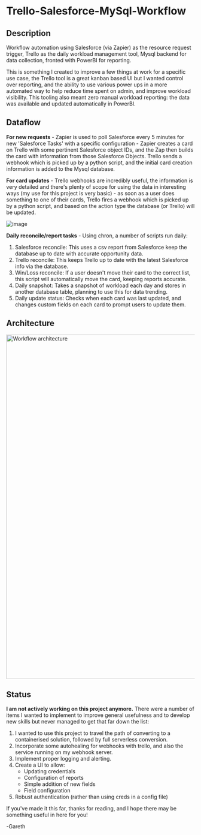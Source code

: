 # Trello-Salesforce-MySql-Workflow

## Description
Workflow automation using Salesforce (via Zapier) as the resource request trigger, Trello as the daily workload management tool, Mysql backend for data collection, fronted with PowerBI for reporting.

This is something I created to improve a few things at work for a specific use case, the Trello tool is a great kanban based UI but I wanted control over reporting, and the ability to use various power ups in a more automated way to help reduce time spent on admin, and improve workload visibility. This tooling also meant zero manual workload reporting: the data was available and updated automatically in PowerBI.

## Dataflow

**For new requests** - Zapier is used to poll Salesforce every 5 minutes for new 'Salesforce Tasks' with a specific configuration - Zapier creates a card on Trello with some pertinent Salesforce object IDs, and the Zap then builds the card with information from those Salesforce Objects. Trello sends a webhook which is picked up by a python script, and the initial card creation information is added to the Mysql database.

**For card updates** - Trello webhooks are incredibly useful, the information is very detailed and there's plenty of scope for using the data in interesting ways (my use for this project is very basic) - as soon as a user does something to one of their cards, Trello fires a webhook which is picked up by a python script, and based on the action type the database (or Trello) will be updated.

![image](https://user-images.githubusercontent.com/84078914/118370837-7ad3e000-b5a1-11eb-935d-ea165bab4719.png)

**Daily reconcile/report tasks** - Using chron, a number of scripts run daily:

  1. Salesforce reconcile: This uses a csv report from Salesforce keep the database up to date with accurate opportunity data.
  2. Trello reconcile: This keeps Trello up to date with the latest Salesforce info via the database.
  3. Win/Loss reconcile: If a user doesn't move their card to the correct list, this script will automatically move the card, keeping reports accurate.
  4. Daily snapshot: Takes a snapshot of workload each day and stores in another database table, planning to use this for data trending.
  5. Daily update status: Checks when each card was last updated, and changes custom fields on each card to prompt users to update them.

## Architecture

<img width="919" alt="Workflow architecture" src="https://user-images.githubusercontent.com/84078914/118371749-e1f39380-b5a5-11eb-9c2e-dbdfccf45eb2.png">

## Status

**I am not actively working on this project anymore.** There were a number of items I wanted to implement to improve general usefulness and to develop new skills but never managed to get that far down the list:

  1. I wanted to use this project to travel the path of converting to a containerised solution, followed by full serverless conversion.
  2. Incorporate some autohealing for webhooks with trello, and also the service running on my webhook server.
  3. Implement proper logging and alerting.
  4. Create a UI to allow:
      - Updating credentials
      - Configuration of reports
      - Simple addition of new fields
      - Field configuration
  5. Robust authentication (rather than using creds in a config file)

If you've made it this far, thanks for reading, and I hope there may be something useful in here for you!

-Gareth
